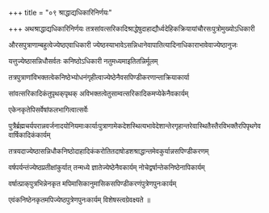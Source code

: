 +++
title = "०९ श्राद्धाद्यधिकारिनिर्णयः"

+++
अथश्राद्धाद्यधिकारिनिर्णयः तत्रसांवत्सरिकादिश्राद्धेषुदाहाद्यौर्ध्वदेहिकक्रियायांचौरसःपुत्रोमुख्योऽधिकारी

औरसपुत्राणाम्बहुत्वेज्येष्ठएवाधिकारी ज्येष्ठस्याभावेऽसन्निधानेवापातित्यादिनाधिकाराभावेवाज्येष्ठानुजः

यत्तुज्येष्ठासन्निधौसर्वतः कनिष्ठोऽधिकारी नतुमध्यमाइतितन्निर्मूलम्

तत्रपुत्राणांविभक्तत्वेकनिष्ठेभ्योधनंगृहीत्वाज्येष्ठेनैवसपिण्डीकरणान्ताक्रियाकार्या

सांवत्सरिकादिकंतुपृथक्‌पृथक्‌ अविभक्तत्वेतुसाम्वत्सरिकादिकमप्येकेनैवकार्यम्

एकेनकृतेपिसर्वेषांफलभागित्वात्सर्वेः

पुत्रैर्ब्रह्मचर्यपरान्नवर्जनादयोनियमाःकार्याःपुत्राणामेकदेशस्थित्यभावेदेशान्तेरगृहान्तरेवास्थितैस्तैरविभक्तैरपिपृथगेववार्षिकादिकंकार्यम्

तत्रयदाज्येष्ठासन्निधौकनिष्ठोदाहादिकंकरोतितदाषोडशश्राद्धान्तमेवकुर्यान्नसपिण्डीकरणम्

वर्षपर्यन्तंज्येष्ठप्रतीक्षांकुर्यात् तन्मध्ये ज्ञातेज्येष्ठेनैवकार्यम् नोचेद्वर्षान्तेकनिष्ठेनापिकार्यम्

वर्षात्प्राक्‌पुत्रभिन्नेनकृत मपिमासिकानुमासिकसपिण्डीकरणंपुत्रेणपुनःकार्यम्

एवंकनिष्ठेनकृतमपिज्येष्ठपुत्रेणपुनःकार्यम् विशेषस्त्वग्रेवक्ष्यते ॥
